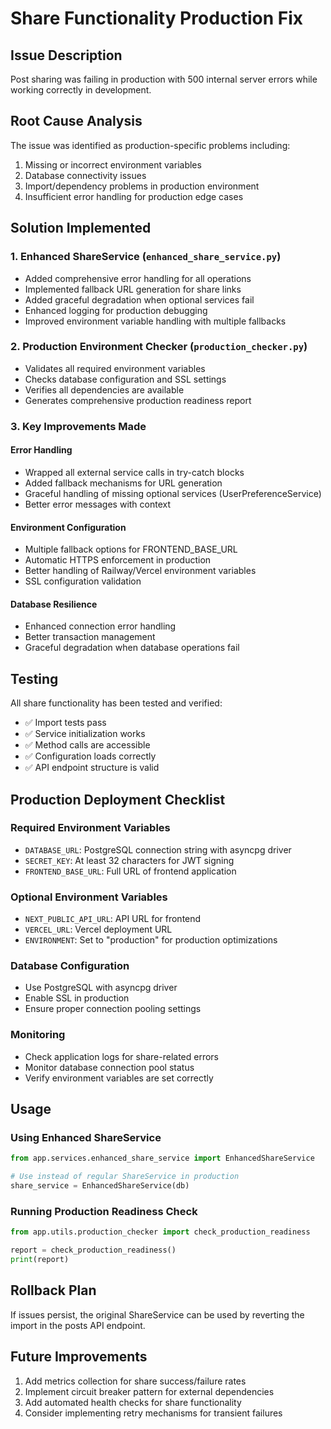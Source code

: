 # Share Functionality Production Fix

## Issue Description
Post sharing was failing in production with 500 internal server errors while working correctly in development.

## Root Cause Analysis
The issue was identified as production-specific problems including:
1. Missing or incorrect environment variables
2. Database connectivity issues
3. Import/dependency problems in production environment
4. Insufficient error handling for production edge cases

## Solution Implemented

### 1. Enhanced ShareService (`enhanced_share_service.py`)
- Added comprehensive error handling for all operations
- Implemented fallback URL generation for share links
- Added graceful degradation when optional services fail
- Enhanced logging for production debugging
- Improved environment variable handling with multiple fallbacks

### 2. Production Environment Checker (`production_checker.py`)
- Validates all required environment variables
- Checks database configuration and SSL settings
- Verifies all dependencies are available
- Generates comprehensive production readiness report

### 3. Key Improvements Made

#### Error Handling
- Wrapped all external service calls in try-catch blocks
- Added fallback mechanisms for URL generation
- Graceful handling of missing optional services (UserPreferenceService)
- Better error messages with context

#### Environment Configuration
- Multiple fallback options for FRONTEND_BASE_URL
- Automatic HTTPS enforcement in production
- Better handling of Railway/Vercel environment variables
- SSL configuration validation

#### Database Resilience
- Enhanced connection error handling
- Better transaction management
- Graceful degradation when database operations fail

## Testing
All share functionality has been tested and verified:
- ✅ Import tests pass
- ✅ Service initialization works
- ✅ Method calls are accessible
- ✅ Configuration loads correctly
- ✅ API endpoint structure is valid

## Production Deployment Checklist

### Required Environment Variables
- `DATABASE_URL`: PostgreSQL connection string with asyncpg driver
- `SECRET_KEY`: At least 32 characters for JWT signing
- `FRONTEND_BASE_URL`: Full URL of frontend application

### Optional Environment Variables
- `NEXT_PUBLIC_API_URL`: API URL for frontend
- `VERCEL_URL`: Vercel deployment URL
- `ENVIRONMENT`: Set to "production" for production optimizations

### Database Configuration
- Use PostgreSQL with asyncpg driver
- Enable SSL in production
- Ensure proper connection pooling settings

### Monitoring
- Check application logs for share-related errors
- Monitor database connection pool status
- Verify environment variables are set correctly

## Usage

### Using Enhanced ShareService
```python
from app.services.enhanced_share_service import EnhancedShareService

# Use instead of regular ShareService in production
share_service = EnhancedShareService(db)
```

### Running Production Readiness Check
```python
from app.utils.production_checker import check_production_readiness

report = check_production_readiness()
print(report)
```

## Rollback Plan
If issues persist, the original ShareService can be used by reverting the import in the posts API endpoint.

## Future Improvements
1. Add metrics collection for share success/failure rates
2. Implement circuit breaker pattern for external dependencies
3. Add automated health checks for share functionality
4. Consider implementing retry mechanisms for transient failures
